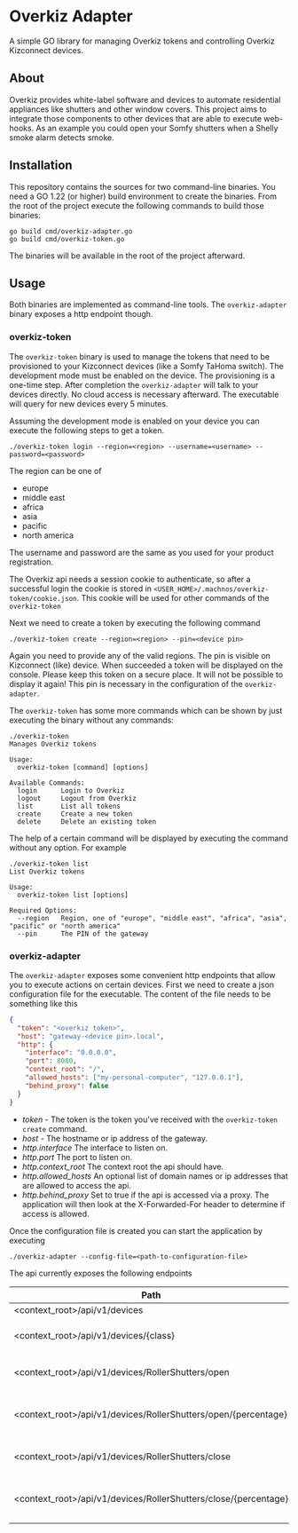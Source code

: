 # Overkiz Adapter #
A simple GO library for managing Overkiz tokens and controlling Overkiz Kizconnect devices.

## About ##
Overkiz provides white-label software and devices to automate residential appliances like shutters and other 
window covers. This project aims to integrate those components to other devices that are able to execute web-hooks.
As an example you could open your Somfy shutters when a Shelly smoke alarm detects smoke.

## Installation ##
This repository contains the sources for two command-line binaries. You need a GO 1.22 (or higher) build environment
to create the binaries. From the root of the project execute the following commands to build those binaries:
```shell
go build cmd/overkiz-adapter.go
go build cmd/overkiz-token.go
```
The binaries will be available in the root of the project afterward.

## Usage ##
Both binaries are implemented as command-line tools. The `overkiz-adapter` binary exposes a http endpoint though. 

### overkiz-token ###
The `overkiz-token` binary is used to manage the tokens that need to be provisioned to your Kizconnect devices (like a
Somfy TaHoma switch). The development mode must be enabled on the device. The provisioning is a one-time step. After
completion the `overkiz-adapter` will talk to your devices directly. No cloud access is necessary afterward.
The executable will query for new devices every 5 minutes.

Assuming the development mode is enabled on your device you can execute the following steps to get a token.
```shell
./overkiz-token login --region=<region> --username=<username> --password=<password>
```

The region can be one of
* europe
* middle east
* africa 
* asia 
* pacific
* north america

The username and password are the same as you used for your product registration.

The Overkiz api needs a session cookie to authenticate, so after a successful login the cookie is stored in 
`<USER_HOME>/.machnos/overkiz-token/cookie.json`. This cookie will be used for other commands of the `overkiz-token`

Next we need to create a token by executing the following command
```shell
./overkiz-token create --region=<region> --pin=<device pin>
```

Again you need to provide any of the valid regions. The pin is visible on Kizconnect (like) device. When succeeded a 
token will be displayed on the console. Please keep this token on a secure place. It will not be possible to display it
again! This pin is necessary in the configuration of the `overkiz-adapter`.

The `overkiz-token` has some more commands which can be shown by just executing the binary without any commands:
```shell
./overkiz-token
Manages Overkiz tokens

Usage:
  overkiz-token [command] [options]

Available Commands:
  login      Login to Overkiz
  logout     Logout from Overkiz
  list       List all tokens
  create     Create a new token
  delete     Delete an existing token
```

The help of a certain command will be displayed by executing the command without any option. For example 
```shell
./overkiz-token list
List Overkiz tokens

Usage:
  overkiz-token list [options]

Required Options:
  --region   Region, one of "europe", "middle east", "africa", "asia", "pacific" or "north america"
  --pin      The PIN of the gateway
```

### overkiz-adapter ###
The `overkiz-adapter` exposes some convenient http endpoints that allow you to execute actions on certain devices. 
First we need to create a json configuration file for the executable. The content of the file needs to be something like this
```json
{
  "token": "<overkiz token>",
  "host": "gateway-<device pin>.local",
  "http": {
    "interface": "0.0.0.0",
    "port": 8080,
    "context_root": "/",
    "allowed_hosts": ["my-personal-computer", "127.0.0.1"],
    "behind_proxy": false
  }
}
```
* *token* - The token is the token you've received with the `overkiz-token create` command.
* *host* - The hostname or ip address of the gateway.
* *http.interface* The interface to listen on. 
* *http.port* The port to listen on.
* *http.context_root* The context root the api should have.
* *http.allowed_hosts* An optional list of domain names or ip addresses that are allowed to access the api.
* *http.behind_proxy* Set to true if the api is accessed via a proxy. The application will then look at the X-Forwarded-For header to determine if access is allowed.

Once the configuration file is created you can start the application by executing
```shell
./overkiz-adapter --config-file=<path-to-configuration-file>
```

The api currently exposes the following endpoints

| Path                                                           | Function                                           |
|----------------------------------------------------------------|----------------------------------------------------|
| <context_root>/api/v1/devices                                  | List all devices                                   |
| <context_root>/api/v1/devices/{class}                          | List all devices of a certain class                | 
| <context_root>/api/v1/devices/RollerShutters/open              | Opens all RollerShutter devices                    |
| <context_root>/api/v1/devices/RollerShutters/open/{percentage} | Opens all RollerShutter devices for {percentage}%  |
| <context_root>/api/v1/devices/RollerShutters/close             | Closes all RollerShutter devices                   |
| <context_root>/api/v1/devices/RollerShutters/close/{percentage}| Closes all RollerShutter devices for {percentage}% |


